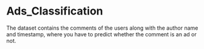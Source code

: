 # Ads_Classification
The dataset contains the comments of the users along with the author name and timestamp, where you have to predict whether the comment is an ad or not.  

